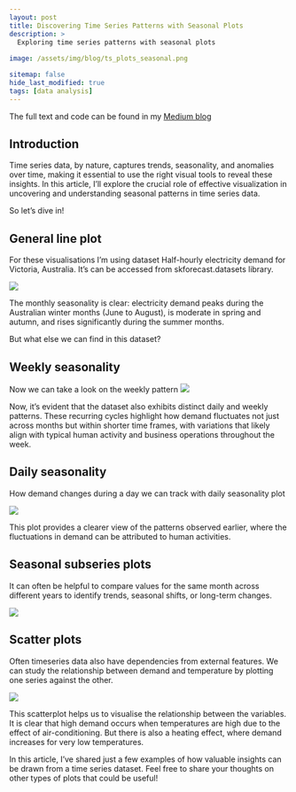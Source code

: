 ```yaml
---
layout: post
title: Discovering Time Series Patterns with Seasonal Plots
description: >
  Exploring time series patterns with seasonal plots
  
image: /assets/img/blog/ts_plots_seasonal.png

sitemap: false
hide_last_modified: true
tags: [data analysis]
---
```


The full text and code can be found in my [Medium blog](https://medium.com/@katykas/discovering-time-series-patterns-seasonal-plots-1be96b3fd239)

## Introduction
Time series data, by nature, captures trends, seasonality, and anomalies over time, making it essential to use the right visual tools to reveal these insights. In this article, I’ll explore the crucial role of effective visualization in uncovering and understanding seasonal patterns in time series data.

So let’s dive in!

## General line plot
For these visualisations I’m using dataset Half-hourly electricity demand for Victoria, Australia. It’s can be accessed from skforecast.datasets library.

![](https://miro.medium.com/v2/resize:fit:1400/format:webp/1*NfV78Xh2FEY7Wx1Ht-5L3w.png)

The monthly seasonality is clear: electricity demand peaks during the Australian winter months (June to August), is moderate in spring and autumn, and rises significantly during the summer months.

But what else we can find in this dataset?

## Weekly seasonality
Now we can take a look on the weekly pattern
![](https://miro.medium.com/v2/resize:fit:1400/format:webp/1*8ZHDnyMR2JPv4nvV4dGLtw.png)

Now, it’s evident that the dataset also exhibits distinct daily and weekly patterns. These recurring cycles highlight how demand fluctuates not just across months but within shorter time frames, with variations that likely align with typical human activity and business operations throughout the week.

## Daily seasonality
How demand changes during a day we can track with daily seasonality plot

![](https://miro.medium.com/v2/resize:fit:1400/format:webp/1*UACylb-5RrM84sYzVNYwwQ.png)

This plot provides a clearer view of the patterns observed earlier, where the fluctuations in demand can be attributed to human activities.

## Seasonal subseries plots
It can often be helpful to compare values for the same month across different years to identify trends, seasonal shifts, or long-term changes.

![](https://miro.medium.com/v2/resize:fit:1400/format:webp/1*iiEb37fO9qk_lkBmUHD4FA.png)

## Scatter plots
Often timeseries data also have dependencies from external features. We can study the relationship between demand and temperature by plotting one series against the other.

![](https://miro.medium.com/v2/resize:fit:1400/format:webp/1*-8YI87roPDiStW6H9PQSrQ.png)

This scatterplot helps us to visualise the relationship between the variables. It is clear that high demand occurs when temperatures are high due to the effect of air-conditioning. But there is also a heating effect, where demand increases for very low temperatures.
  

In this article, I’ve shared just a few examples of how valuable insights can be drawn from a time series dataset. Feel free to share your thoughts on other types of plots that could be useful!

